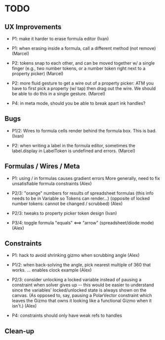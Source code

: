 # TODO

## UX Improvements

- P1: make it harder to erase formula editor
  (Ivan)

- P1: when erasing inside a formula, call a different method (not remove)
  (Marcel)

- P2: tokens snap to each other, and can be moved together w/ a single finger
  (e.g., two number tokens, or a number token right next to a property picker)
  (Marcel)

- P2: more fluid gesture to get a wire out of a property picker:
  ATM you have to first pick a property (w/ tap) then drag out the wire.
  We should be able to do this in a single gesture.
  (Marcel)

- P4: in meta mode, should you be able to break apart ink handles?

## Bugs

- P1/2: Wires to formula cells render behind the formula box. This is bad.
  (Ivan)

- P2: when writing a label in the formula editor, sometimes the label.display in LabelToken is undefined and errors.
  (Marcel)

## Formulas / Wires / Meta

- P1: using / in formulas causes gradient errors
  More generally, need to fix unsatisfiable formula constraints
  (Alex)

- P2/3: "orange" numbers for results of spreadsheet formulas
  (this info needs to be in Variable so Tokens can render...)
  (opposite of locked number tokens: cannot be changed / scrubbed)
  (Alex)

- P2/3: tweaks to property picker token design
  (Ivan)

- P3/4: toggle formula "equals" <==> "arrow" (spreadsheet/diode mode)
  (Alex)

## Constraints

- P1: hack to avoid shrinking gizmo when scrubbing angle
  (Alex)

- P1/2: when back-solving the angle, pick nearest multiple of 360 that works.
  ... enables clock example
  (Alex)

- P2/3: consider unlocking a locked variable instead of pausing a constraint
  when solver gives up -- this would be easier to understand since
  the variables' locked/unlocked state is always shown on the canvas.
  (As opposed to, say, pausing a PolarVector constraint which leaves
  the Gizmo that owns it looking like a functional Gizmo when it isn't.)
  (Alex)

- P4: constraints should only have weak refs to handles

## Clean-up
